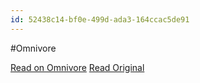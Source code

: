 ```yaml
---
id: 52438c14-bf0e-499d-ada3-164ccac5de91
---
```


#Omnivore

[Read on Omnivore](https://omnivore.app/me/high-frequency-liquidity-taking-strategy-databento-blog-18dc6ab92e6)
[Read Original](https://databento.com/blog/liquidity-taking-strategy)

